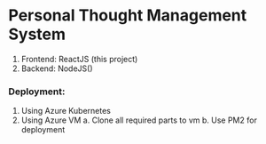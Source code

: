 # Personal Thought Management System

1. Frontend: ReactJS (this project)
2. Backend: NodeJS()

### Deployment:
1. Using Azure Kubernetes 
2. Using Azure VM
   a. Clone all required parts to vm
   b. Use PM2 for deployment
